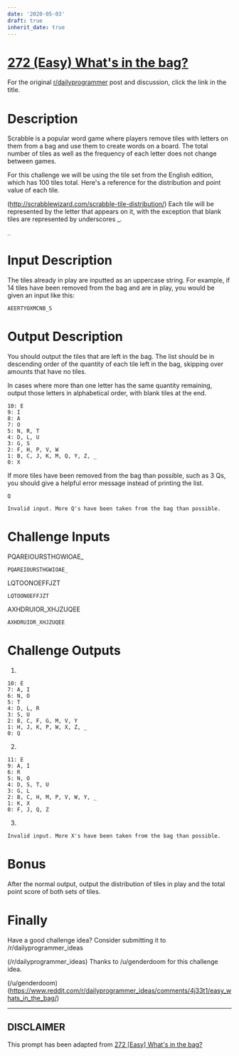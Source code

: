 ```yaml
---
date: '2020-05-03'
draft: true
inherit_date: true
---
```


# [272 (Easy) What's in the bag?](https://www.reddit.com/r/dailyprogrammer/comments/4oylbo/20160620_challenge_272_easy_whats_in_the_bag/)

For the original [r/dailyprogrammer](https://www.reddit.com/r/dailyprogrammer/) post and discussion, click the link in the title.

# Description
Scrabble is a popular word game where players remove tiles with letters on
them from a bag and use them to create words on a board. The total number
of tiles as well as the frequency of each letter does not change between
games.

For this challenge we will be using the tile set from the English edition,
which has 100 tiles total. Here's a reference for the distribution and point
value of each tile.

(http://scrabblewizard.com/scrabble-tile-distribution/)
Each tile will be represented by the letter that appears on it, with the
exception that blank tiles are represented by underscores _.


```
_
```
# Input Description
The tiles already in play are inputted as an uppercase string. For example,
if 14 tiles have been removed from the bag and are in play, you would be given
an input like this:


```
AEERTYOXMCNB_S
```
# Output Description
You should output the tiles that are left in the bag. The list should be in
descending order of the quantity of each tile left in the bag, skipping over
amounts that have no tiles.

In cases where more than one letter has the same quantity remaining, output
those letters in alphabetical order, with blank tiles at the end.


```
10: E
9: I
8: A
7: O
5: N, R, T
4: D, L, U
3: G, S
2: F, H, P, V, W
1: B, C, J, K, M, Q, Y, Z, _
0: X
```
If more tiles have been removed from the bag than possible, such as 3 Qs,
you should give a helpful error message instead of printing the list.


```
Q
```

```
Invalid input. More Q's have been taken from the bag than possible.
```
# Challenge Inputs
PQAREIOURSTHGWIOAE_


```
PQAREIOURSTHGWIOAE_
```
LQTOONOEFFJZT


```
LQTOONOEFFJZT
```
AXHDRUIOR_XHJZUQEE


```
AXHDRUIOR_XHJZUQEE
```
# Challenge Outputs
1.


```
10: E
7: A, I
6: N, O
5: T
4: D, L, R
3: S, U
2: B, C, F, G, M, V, Y
1: H, J, K, P, W, X, Z, _
0: Q
```
2.


```
11: E
9: A, I
6: R
5: N, O
4: D, S, T, U
3: G, L
2: B, C, H, M, P, V, W, Y, _
1: K, X
0: F, J, Q, Z
```
3.


```
Invalid input. More X's have been taken from the bag than possible.
```
# Bonus
After the normal output, output the distribution of tiles in play and the
total point score of both sets of tiles.

# Finally
Have a good challenge idea?
Consider submitting it to /r/dailyprogrammer_ideas

(/r/dailyprogrammer_ideas)
Thanks to /u/genderdoom for this challenge idea.

(/u/genderdoom)
(https://www.reddit.com/r/dailyprogrammer_ideas/comments/4j33t1/easy_whats_in_the_bag/)

----
## **DISCLAIMER**
This prompt has been adapted from [272 [Easy] What's in the bag?](https://www.reddit.com/r/dailyprogrammer/comments/4oylbo/20160620_challenge_272_easy_whats_in_the_bag/
)
